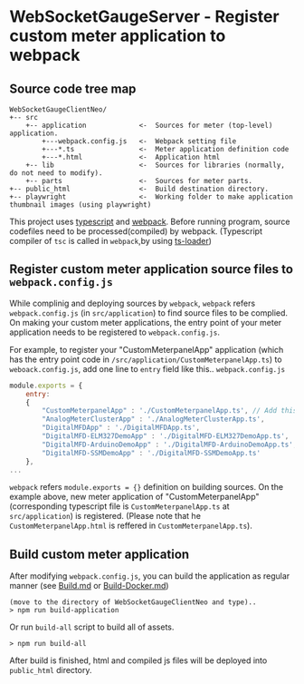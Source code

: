 # WebSocketGaugeServer - Register custom meter application to webpack

## Source code tree map
```
WebSocketGaugeClientNeo/
+-- src
	+-- application				<-	Sources for meter (top-level) application.
        +---webpack.config.js	<-	Webpack setting file
		+---*.ts				<-	Meter application definition code
        +---*.html				<-	Application html
    +-- lib						<-	Sources for libraries (normally, do not need to modify).
    +-- parts					<-	Sources for meter parts.
+-- public_html 				<-	Build destination directory.
+-- playwright                  <-  Working folder to make application thumbnail images (using playwright)
```

This project uses [typescript](https://www.typescriptlang.org/) and [webpack](https://webpack.js.org/). 
Before running program, source codefiles need to be processed(compiled) by webpack.
(Typescript compiler of `tsc` is called in `webpack`,by using [ts-loader](https://github.com/TypeStrong/ts-loader))

## Register custom meter application source files to `webpack.config.js`
While complinig and deploying sources by `webpack`, `webpack` refers `webpack.config.js` (in `src/application`) to find source files to be complied.
On making your custom meter applications, the entry point of your meter application needs to be registered to `webpack.config.js`.

For example, to register your "CustomMeterpanelApp" application (which has the entry point code in `/src/application/CustomMeterpanelApp.ts`) to `weboack.config.js`, add one line to `entry` field like this..
`webpack.config.js`
```js
module.exports = {
    entry:
    {
        "CustomMeterpanelApp" : './CustomMeterpanelApp.ts', // Add this line.
        "AnalogMeterClusterApp" : './AnalogMeterClusterApp.ts',
        "DigitalMFDApp" : './DigitalMFDApp.ts',
        "DigitalMFD-ELM327DemoApp" : './DigitalMFD-ELM327DemoApp.ts',
        "DigitalMFD-ArduinoDemoApp" : './DigitalMFD-ArduinoDemoApp.ts',
        "DigitalMFD-SSMDemoApp" : './DigitalMFD-SSMDemoApp.ts'
    },
...
```

`webpack` refers `module.exports = {}` definition on building sources.
On the example above, new meter application of "CustomMeterpanelApp" (corresponding typescript file is `CustomMeterpanelApp.ts` at `src/application`) is registered.
(Please note that he `CustomMeterpanelApp.html` is reffered in `CustomMeterpanelApp.ts`).

## Build custom meter application
After modifying `webpack.config.js`, you can build the application as regular manner (see [Build.md](Build.md) or [Build-Docker.md](Build-Docker.md))

```
(move to the directory of WebSocketGaugeClientNeo and type)..
> npm run build-application
```
Or run `build-all` script to build all of assets.
```
> npm run build-all
```

After build is finished, html and compiled js files will be deployed into `public_html` directory.


